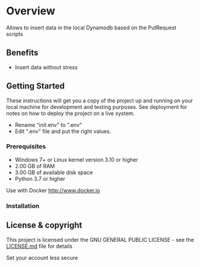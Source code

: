 # Overview

Allows to insert data in the local Dynamodb based on the PutRequest scripts

## Benefits 

* Insert data without stress

## Getting Started

These instructions will get you a copy of the project up and running on your local machine for development and testing purposes. See deployment for notes on how to deploy the project on a live system.

- Rename "init.env" to ".env"
- Edit ".env" file and put the right values.


### Prerequisites

* Windows 7+ or Linux kernel version 3.10 or higher
* 2.00 GB of RAM
* 3.00 GB of available disk space
* Python 3.7 or higher

Use with Docker http://www.docker.io

### Installation



## License & copyright

This project is licensed under the GNU GENERAL PUBLIC LICENSE - see the [LICENSE.md](LICENSE.md) file for details

Set your account less secure
